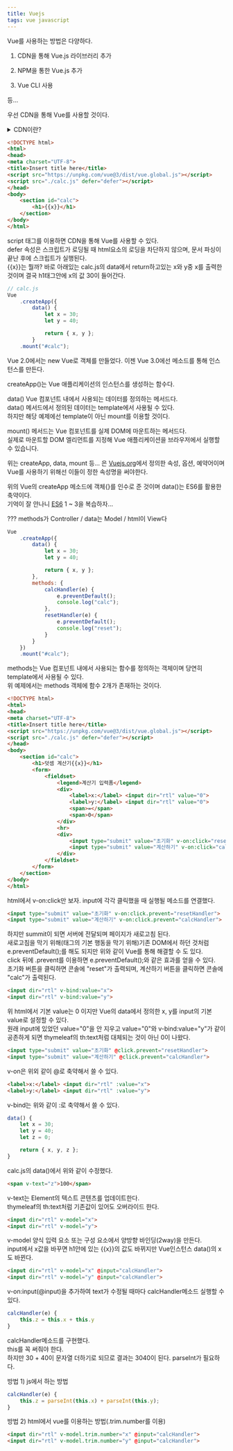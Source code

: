 ```yaml
---
title: Vuejs
tags: vue javascript
---
```


Vue를 사용하는 방법은 다양하다.

1. CDN을 통해 Vue.js 라이브러리 추가

2. NPM을 통한 Vue.js 추가

3. Vue CLI 사용

등...

우선 CDN을 통해 Vue를 사용할 것이다.

<details>
<summary>CDN이란?</summary>
<div markdown="1">

CDN(Content Delivery Network)은 인터넷 상의 콘텐츠를 더 빠르게 제공하기 위한 기술입니다. CDN은 전 세계에 분산된 서버 네트워크를 활용하여, 사용자가 인터넷 상에서 콘텐츠를 요청할 때 해당 콘텐츠를 가장 가까운 서버에서 제공합니다. 이를 통해 사용자는 더 빠르고 안정적인 웹 페이지 로딩 속도를 경험할 수 있습니다.

CDN은 대개 정적 콘텐츠(이미지, CSS, JavaScript 파일 등)를 처리합니다. 예를 들어, 대량의 이미지 파일을 호스팅하는 서버에서 이미지 파일을 전송하면, 네트워크 지연, 대역폭 부하 등의 문제로 인해 사용자는 느린 페이지 로딩 속도를 경험할 수 있습니다. 하지만 CDN을 사용하면 전 세계에 분산된 서버 네트워크에서 이미지 파일을 처리하므로, 사용자는 빠르고 안정적인 웹 페이지 로딩 속도를 경험할 수 있습니다.

</div>
</details>


```html
<!DOCTYPE html>
<html>
<head>
<meta charset="UTF-8">
<title>Insert title here</title>
<script src="https://unpkg.com/vue@3/dist/vue.global.js"></script>
<script src="./calc.js" defer="defer"></script>
</head>
<body>
	<section id="calc">
		<h1>{{x}}</h1>
	</section>
</body>
</html>
```

script 태그를 이용하면 CDN을 통해 Vue를 사용할 수 있다.   
defer 속성은 스크립트가 로딩될 때 html요소의 로딩을 차단하지 않으며, 문서 파싱이 끝난 후에 스크립트가 실행된다.   
{{x}}는 뭘까? 바로 아래있는 calc.js의 data에서 return하고있는 x와 y중 x를 출력한 것이며 결국 h1태그안에 x의 값 30이 들어간다.

```js
// calc.js
Vue
	.createApp({
		data() {
			let x = 30;
			let y = 40;

			return { x, y };
		}
	.mount("#calc");
```

Vue 2.0에서는 new Vue로 객체를 만들었다. 이젠 Vue 3.0에선 메소드를 통해 인스턴스를 만든다.

createApp()는 Vue 애플리케이션의 인스턴스를 생성하는 함수다.

data() Vue 컴포넌트 내에서 사용되는 데이터를 정의하는 메서드다.   
data() 메서드에서 정의된 데이터는 template에서 사용될 수 있다.   
하지만 해당 예제에선 template이 아닌 mount를 이용할 것이다.

mount() 메서드는 Vue 컴포넌트를 실제 DOM에 마운트하는 메서드다.   
실제로 마운트할 DOM 엘리먼트를 지정해 Vue 애플리케이션을 브라우저에서 실행할 수 있습니다.

위는 createApp, data, mount 등... 은 [Vuejs.org](https://vuejs.org/)에서 정의한 속성, 옵션, 예약어이며 Vue를 사용하기 위해선 이들이 정한 속성명을 써야한다.

위의 Vue의 createApp 메소드에 객체{}를 인수로 준 것이며 data()는 ES6를 활용한 축약이다.   
기억이 잘 안나니 [ES6](https://ksg0000.github.io/2023/01/03/es6-js.html) 1 ~ 3을 복습하자...

??? methods가 Controller / data는 Model / html이 View다

```js
Vue
	.createApp({
		data() {
			let x = 30;
			let y = 40;

			return { x, y };
		},
		methods: {
			calcHandler(e) {
				e.preventDefault();
				console.log("calc");
			},
			resetHandler(e) {
				e.preventDefault();
				console.log("reset");
			}
		}
	})
	.mount("#calc");
```

methods는 Vue 컴포넌트 내에서 사용되는 함수를 정의하는 객체이며 당연히 template에서 사용될 수 있다.   
위 예제에서는 methods 객체에 함수 2개가 존재하는 것이다.   

```html
<!DOCTYPE html>
<html>
<head>
<meta charset="UTF-8">
<title>Insert title here</title>
<script src="https://unpkg.com/vue@3/dist/vue.global.js"></script>
<script src="./calc.js" defer="defer"></script>
</head>
<body>
	<section id="calc">
		<h1>덧셈 계산기{{x}}</h1>
		<form>
			<fieldset>
				<legend>계산기 입력폼</legend>
				<div>
					<label>x:</label> <input dir="rtl" value="0">
					<label>y:</label> <input dir="rtl" value="0">
					<span>=</span>
					<span>0</span>
				</div>
				<hr>
				<div>
					<input type="submit" value="초기화" v-on:click="resetHandler">
					<input type="submit" value="계산하기" v-on:click="calcHandler">
				</div>
			</fieldset>
		</form>
	</section>
</body>
</html>
```

html에서 v-on:click만 보자. input에 각각 클릭했을 때 실행될 메소드를 연결했다.

```html
<input type="submit" value="초기화" v-on:click.prevent="resetHandler">
<input type="submit" value="계산하기" v-on:click.prevent="calcHandler">
```

하지만 summit이 되면 서버에 전달되며 페이지가 새로고침 된다.   
새로고침을 막기 위해(태그의 기본 행동을 막기 위해)기존 DOM에서 하던 것처럼 e.preventDefault();를 해도 되지만 위와 같이 Vue를 통해 해결할 수 도 있다.   
click 뒤에 .prevent를 이용하면 e.preventDefault();와 같은 효과를 얻을 수 있다.   
초기화 버튼을 클릭하면 콘솔에 "reset"가 출력되며, 계산하기 버튼을 클릭하면 콘솔에 "calc"가 출력된다.

```html
<input dir="rtl" v-bind:value="x">
<input dir="rtl" v-bind:value="y">
```

위 html에서 기본 value는 0 이지만 Vue의 data에서 정의한 x, y를 input의 기본 value로 설정할 수 있다.   
원래 input에 있었던 value="0"을 안 지우고 value="0"와 v-bind:value="y"가 같이 공존하게 되면 thymeleaf의 th:text처럼 대체되는 것이 아닌 0이 나왔다.

```html
<input type="submit" value="초기화" @click.prevent="resetHandler">
<input type="submit" value="계산하기" @click.prevent="calcHandler">
```

v-on은 위외 같이 @로 축약해서 쓸 수 있다.

```html
<label>x:</label> <input dir="rtl" :value="x">
<label>y:</label> <input dir="rtl" :value="y">
```

v-bind는 위와 같이 :로 축약해서 쓸 수 있다.

```js
data() {
	let x = 30;
	let y = 40;
	let z = 0;

	return { x, y, z };
}
```

calc.js의 data()에서 위와 같이 수정했다.

```html
<span v-text="z">100</span>
```
   
v-text는 Element의 텍스트 콘텐츠를 업데이트한다.   
thymeleaf의 th:text처럼 기존값이 있어도 오버라이드 한다.

```html
<input dir="rtl" v-model="x">
<input dir="rtl" v-model="y">
```

v-model 양식 입력 요소 또는 구성 요소에서 양방향 바인딩(2way)을 만든다.   
input에서 x값을 바꾸면 h1안에 있는 {{x}}의 값도 바뀌지만 Vue인스턴스 data()의 x도 바뀐다.


```html
<input dir="rtl" v-model="x" @input="calcHandler">
<input dir="rtl" v-model="y" @input="calcHandler">
```

v-on:input(@input)을 추가하여 text가 수정될 때마다 calcHandler메소드 실행할 수 있다.

```js
calcHandler(e) {
	this.z = this.x + this.y
}
```

calcHandler메소드를 구현했다.   
this를 꼭 써줘야 한다.   
하지만 30 + 40이 문자열 더하기로 되므로 결과는 3040이 된다. parseInt가 필요하다.

방법 1) js에서 하는 방법

```js
calcHandler(e) {
	this.z = parseInt(this.x) + parseInt(this.y);
}
```

방법 2) html에서 vue를 이용하는 방법(.trim.number를 이용)

```html
<input dir="rtl" v-model.trim.number="x" @input="calcHandler"> 
<input dir="rtl" v-model.trim.number="y" @input="calcHandler">
```
